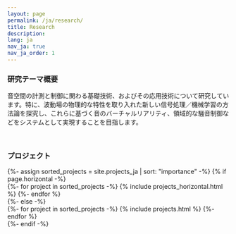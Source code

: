 ```yaml
---
layout: page
permalink: /ja/research/
title: Research
description:
lang: ja 
nav_ja: true
nav_ja_order: 1
---
```


### 研究テーマ概要

音空間の計測と制御に関わる基礎技術、およびその応用技術について研究しています。特に、波動場の物理的な特性を取り入れた新しい信号処理／機械学習の方法論を探究し、これらに基づく音のバーチャルリアリティ、領域的な騒音制御などをシステムとして実現することを目指します。

<script defer class="speakerdeck-embed" data-id="fa8341a7d3e446b8bcd1eec7b10fe781" data-ratio="1.77777777777778" src="//speakerdeck.com/assets/embed.js"></script>

<br />

### プロジェクト

<div class="projects">
<!-- Display projects without categories -->
{%- assign sorted_projects = site.projects_ja | sort: "importance" -%}
<!-- Generate cards for each project -->
{% if page.horizontal -%}
<div class="container">
<div class="row row-cols-2">
{%- for project in sorted_projects -%}
    {% include projects_horizontal.html %}
{%- endfor %}
</div>
</div>
{%- else -%}
<div class="grid">
{%- for project in sorted_projects -%}
    {% include projects.html %}
{%- endfor %}
</div>
{%- endif -%}
</div>